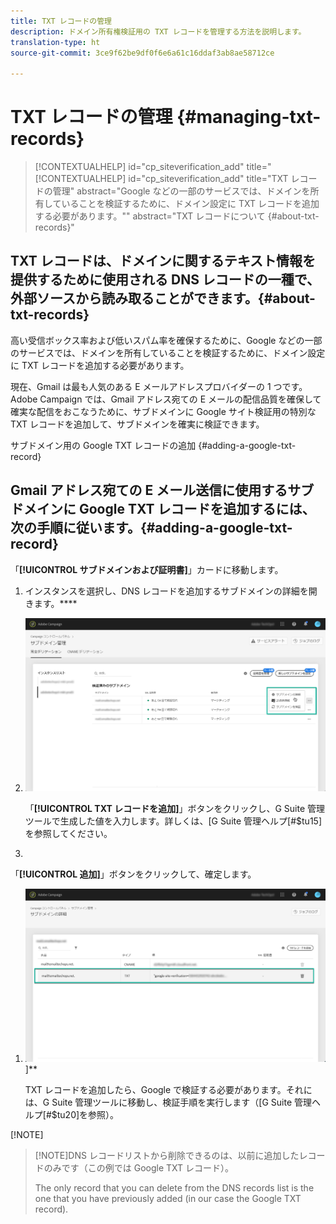 ```yaml
---
title: TXT レコードの管理
description: ドメイン所有権検証用の TXT レコードを管理する方法を説明します。
translation-type: ht
source-git-commit: 3ce9f62be9df0f6e6a61c16ddaf3ab8ae58712ce

---
```



# TXT レコードの管理 {#managing-txt-records}

>[!CONTEXTUALHELP]
>id="cp_siteverification_add"
>title="[!CONTEXTUALHELP]
>id=&quot;cp_siteverification_add&quot;
>title=&quot;TXT レコードの管理&quot;
>abstract=&quot;Google などの一部のサービスでは、ドメインを所有していることを検証するために、ドメイン設定に TXT レコードを追加する必要があります。&quot;"
>abstract="TXT レコードについて {#about-txt-records}"

## TXT レコードは、ドメインに関するテキスト情報を提供するために使用される DNS レコードの一種で、外部ソースから読み取ることができます。{#about-txt-records}

高い受信ボックス率および低いスパム率を確保するために、Google などの一部のサービスでは、ドメインを所有していることを検証するために、ドメイン設定に TXT レコードを追加する必要があります。

現在、Gmail は最も人気のある E メールアドレスプロバイダーの 1 つです。Adobe Campaign では、Gmail アドレス宛ての E メールの配信品質を確保して確実な配信をおこなうために、サブドメインに Google サイト検証用の特別な TXT レコードを追加して、サブドメインを確実に検証できます。

サブドメイン用の Google TXT レコードの追加 {#adding-a-google-txt-record}

## Gmail アドレス宛ての E メール送信に使用するサブドメインに Google TXT レコードを追加するには、次の手順に従います。{#adding-a-google-txt-record}

「**[!UICONTROL サブドメインおよび証明書]**」カードに移動します。

1. インスタンスを選択し、DNS レコードを追加するサブドメインの詳細を開きます。****

1. ![](assets/txt_subdomaindetails.png)

   「**[!UICONTROL TXT レコードを追加]**」ボタンをクリックし、G Suite 管理ツールで生成した値を入力します。詳しくは、[G Suite 管理ヘルプ[#$tu15]を参照してください。

1. 

   「**[!UICONTROL 追加]**」ボタンをクリックして、確定します。

1. ![](assets/txt_txtadded.png)]**

   TXT レコードを追加したら、Google で検証する必要があります。それには、G Suite 管理ツールに移動し、検証手順を実行します（[G Suite 管理ヘルプ[#$tu20]を参照）。




[!NOTE]

>[!NOTE]DNS レコードリストから削除できるのは、以前に追加したレコードのみです（この例では Google TXT レコード）。
>
>The only record that you can delete from the DNS records list is the one that you have previously added (in our case the Google TXT record).
